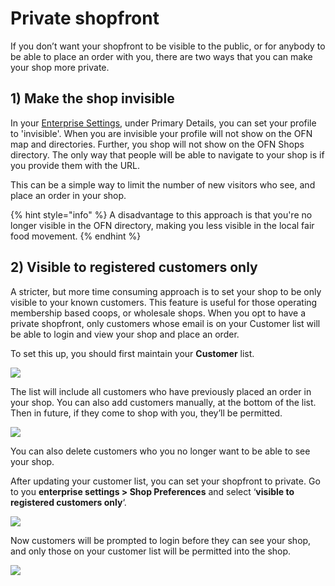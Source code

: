 # Private shopfront

If you don’t want your shopfront to be visible to the public, or for anybody to be able to place an order with you, there are two ways that you can make your shop more private.

## 1\) Make the shop invisible

In your [Enterprise Settings](../../basic-features/enterprise-settings.md), under Primary Details, you can set your profile to 'invisible'. When you are invisible your profile will not show on the OFN map and directories. Further, you shop will not show on the OFN Shops directory. The only way that people will be able to navigate to your shop is if you provide them with the URL.

This can be a simple way to limit the number of new visitors who see, and place an order in your shop.

{% hint style="info" %}
 A disadvantage to this approach is that you're no longer visible in the OFN directory, making you less visible in the local fair food movement. 
{% endhint %}

## 2\) Visible to registered customers only

A stricter, but more time consuming approach is to set your shop to be only visible to your known customers. This feature is useful for those operating membership based coops, or wholesale shops. When you opt to have a private shopfront, only customers whose email is on your Customer list will be able to login and view your shop and place an order.

To set this up, you should first maintain your **Customer** list.

![](https://openfoodnetwork.org/wp-content/uploads/2015/10/Customerssssss.png)

The list will include all customers who have previously placed an order in your shop. You can also add customers manually, at the bottom of the list. Then in future, if they come to shop with you, they’ll be permitted.

![](https://openfoodnetwork.org/wp-content/uploads/2016/04/Add-new-customer.png)

You can also delete customers who you no longer want to be able to see your shop.

After updating your customer list, you can set your shopfront to private. Go to you **enterprise settings &gt; Shop Preferences** and select ‘**visible to registered customers only**‘.

![](https://openfoodnetwork.org/wp-content/uploads/2016/04/Registered-customers-only.png)

Now customers will be prompted to login before they can see your shop, and only those on your customer list will be permitted into the shop.

![](https://openfoodnetwork.org/wp-content/uploads/2016/04/Demo-login-required.png)

